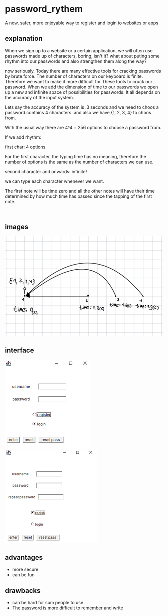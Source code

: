 
# password_rythem

A new, safer, more enjoyable way to register and login to websites or apps


## explanation


When we sign up to a website or a certain application, we will often use passwords made up of characters, boring, isn't it? what about puting some rhythm into our passwords and also strengthen them along the way?

now seriously. Today there are many effective tools for cracking passwords by brute force. The number of characters on our keyboard is finite. Therefore we want to make it more difficult for These tools to cruck our password. When we add the dimension of time to our passwords we open up a new and infinite space of possibilities for passwords. It all depends on the accuracy of the input system.

Lets say the accuracy of the system is .3 seconds and we need to choos a password contains 4 characters. and also we have {1, 2, 3, 4} to choos from.

With the usual way there are 4^4 = 256 options to choose a password from.


If we add rhythm: 

first char: 4 options

For the first character, the typing time has no meaning, therefore the number of options is the same as the number of characters we can use.

second character and onwards: infinite!

we can type each character whenever we want.

The first note will be time zero and all the other notes will have their time determined by how much time has passed since the tapping of the first note.

![]()
## images

![](images/draw.png)
## interface
![](images/login.png)   ![](images/register.png)
## advantages

- more secure
- can be fun


## drawbacks
- can be hard for sum people to use
- The password is more difficult to remember and write
